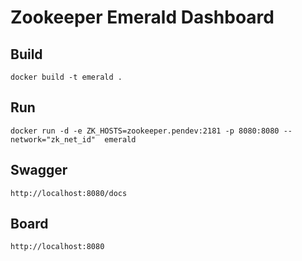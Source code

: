 # Zookeeper Emerald Dashboard

## Build

`docker build -t emerald .`

## Run

`docker run -d -e ZK_HOSTS=zookeeper.pendev:2181 -p 8080:8080 --network="zk_net_id"  emerald`

## Swagger

`http://localhost:8080/docs`

## Board

`http://localhost:8080`